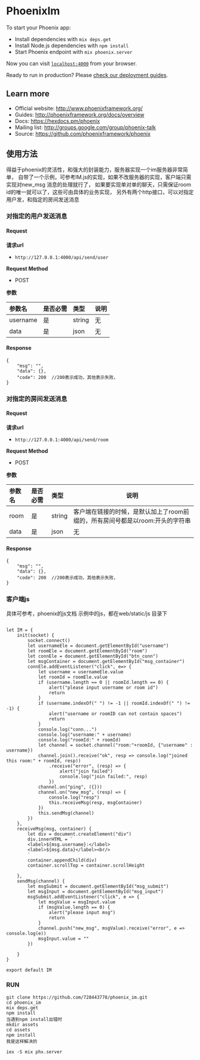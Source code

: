 # PhoenixIm

To start your Phoenix app:

  * Install dependencies with `mix deps.get`
  * Install Node.js dependencies with `npm install`
  * Start Phoenix endpoint with `mix phoenix.server`

Now you can visit [`localhost:4000`](http://localhost:4000) from your browser.

Ready to run in production? Please [check our deployment guides](http://www.phoenixframework.org/docs/deployment).

## Learn more

  * Official website: http://www.phoenixframework.org/
  * Guides: http://phoenixframework.org/docs/overview
  * Docs: https://hexdocs.pm/phoenix
  * Mailing list: http://groups.google.com/group/phoenix-talk
  * Source: https://github.com/phoenixframework/phoenix


## 使用方法

 得益于phoenix的灵活性，和强大的封装能力，服务器实现一个im服务器非常简单，
 自带了一个示例，可参考IM.js的实现，如果不改服务器的实现，客户端只需实现对new_msg 消息的处理就行了，
 如果要实现单对单的聊天，只需保证room id的唯一就可以了，这些可由具体的业务实现，
 另外有两个http接口，可以对指定用户发，和指定的房间发送消息
 
### 对指定的用户发送消息

#### Request
**请求url**
- `http://127.0.0.1:4000/api/send/user`  

**Request Method**
- POST

**参数**

|参数名|是否必需|类型|说明|
|:----|:----|:----|----|
|username|是|string|无|
|data|是|json|无|

#### Response
```apacheconfig
{
    "msg": "",
    "data": {},
    "code": 200  //200表示成功，其他表示失败，
}
```


### 对指定的房间发送消息
#### Request
**请求url**
- `http://127.0.0.1:4000/api/send/room`  

**Request Method**
- POST

**参数**

|参数名|是否必需|类型|说明|
|:----|:----|:----|----|
|room|是|string|客户端在链接的时候，是默认加上了room前缀的，所有房间号都是以room:开头的字符串|
|data|是|json|无|

#### Response
```apacheconfig
{
    "msg": "",
    "data": {},
    "code": 200  //200表示成功，其他表示失败，
}
```

### 客户端js
具体可参考，phoenix的js文档
示例中的js，都在web/static/js  目录下
```apacheconfig

let IM = {
    init(socket) {
        socket.connect()
        let usernameEle = document.getElementById("username")
        let roomEle = document.getElementById("room")
        let connEle = document.getElementById("btn_conn")
        let msgContainer = document.getElementById("msg_container")
        connEle.addEventListener("click", e=> {
            let username = usernameEle.value
            let roomId = roomEle.value
            if (username.length == 0 || roomId.length == 0) {
                alert("please input username or room id")
                return
            }
            if (username.indexOf(" ") != -1 || roomId.indexOf(" ") != -1) {
                alert("username or roomID can not contain spaces")
                return
            }
            console.log("conn...")
            console.log("username:" + username)
            console.log("roomId:" + roomId)
            let channel = socket.channel("room:"+roomId, {"username" : username})
            channel.join().receive("ok", resp => console.log("joined this room:" + roomId, resp))
                .receive("error", (resp) => {
                    alert("join failed")
                    console.log("join failed:", resp)
                })
            channel.on("ping", ({}))
            channel.on("new_msg", (resp) => {
                console.log("resp")
                this.receiveMsg(resp, msgContainer)
            })
            this.sendMsg(channel)
        })
    },
    receiveMsg(msg, container) {
        let div = document.createElement("div")
        div.innerHTML = `
        <label>${msg.username}:</label>
        <label>${msg.data}</label><br/>
        `
        container.appendChild(div)
        container.scrollTop = container.scrollHeight

    },
    sendMsg(channel) {
        let msgSubmit = document.getElementById("msg_submit")
        let msgInput = document.getElementById("msg_input")
        msgSubmit.addEventListener("click", e => {
            let msgValue = msgInput.value
            if (msgValue.length == 0) {
                alert("please input msg")
                return
            }
            channel.push("new_msg", msgValue).receive("error", e => console.log(e))
            msgInput.value = ""
        })

    }
}

export default IM
```

### RUN
```apacheconfig
git clone https://github.com/728443778/phoenix_im.git
cd phoenix_im
mix deps.get
npm install
当遇到npm install出错时
mkdir assets
cd assets
npm install 
我是这样解决的

iex -S mix phx.server
```